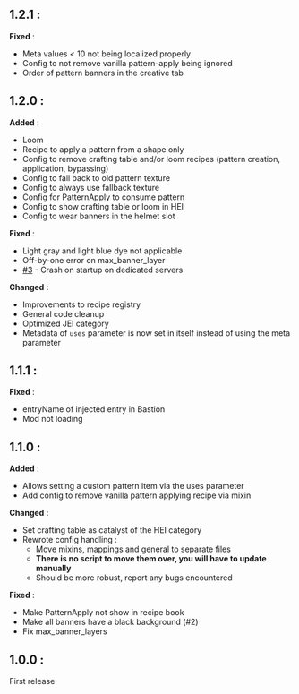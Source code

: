 ## 1.2.1 :
**Fixed** : 
- Meta values < 10 not being localized properly
- Config to not remove vanilla pattern-apply being ignored
- Order of pattern banners in the creative tab

## 1.2.0 :
**Added** : 
- Loom
- Recipe to apply a pattern from a shape only
- Config to remove crafting table and/or loom recipes (pattern creation, application, bypassing)
- Config to fall back to old pattern texture
- Config to always use fallback texture
- Config for PatternApply to consume pattern
- Config to show crafting table or loom in HEI
- Config to wear banners in the helmet slot

**Fixed** : 
- Light gray and light blue dye not applicable
- Off-by-one error on max_banner_layer
- [#3](https://github.com/roidrole/Patterns-Backport/issues/3) - Crash on startup on dedicated servers

**Changed** : 
- Improvements to recipe registry
- General code cleanup
- Optimized JEI category
- Metadata of ```uses``` parameter is now set in itself instead of using the meta parameter


## 1.1.1 :
**Fixed** :

- entryName of injected entry in Bastion
- Mod not loading


## 1.1.0 :
**Added** :
- Allows setting a custom pattern item via the uses parameter
- Add config to remove vanilla pattern applying recipe via mixin

**Changed** : 
- Set crafting table as catalyst of the HEI category
- Rewrote config handling :
    - Move mixins, mappings and general to separate files
    - **There is no script to move them over, you will have to update manually**
    - Should be more robust, report any bugs encountered

**Fixed** :
- Make PatternApply not show in recipe book
- Make all banners have a black background (#2)
- Fix max_banner_layers


## 1.0.0 :
First release